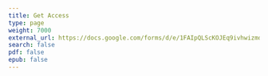```yaml
---
title: Get Access
type: page
weight: 7000
external_url: https://docs.google.com/forms/d/e/1FAIpQLScKOJEq9ivhwizmdazjuhxBII-s-5SUsnerWmyF8VteeeRBhA/viewform
search: false
pdf: false
epub: false
---
```

